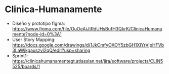 # Clinica-Humanamente
* Diseño y prototipo figma:
https://www.figma.com/file/OuOeAiJtRdUHsBufH3QkrK/ClinicaHumanamente?node-id=0%3A1
* User Story Mapping: https://docs.google.com/drawings/d/1JkCmfyOXOY5zbGH1XlYrVlpHFVb3LaWjkgauszvl2qQ/edit?usp=sharing
* Sprint1:
https://clinicahumanamentegt.atlassian.net/jira/software/projects/CLIN5525/boards/1
